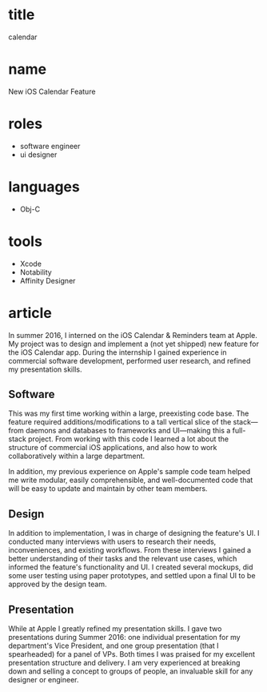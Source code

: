 # title
calendar

# name
New iOS Calendar Feature

# roles
- software engineer
- ui designer

# languages
- Obj-C

# tools
- Xcode
- Notability
- Affinity Designer

# article
In summer 2016, I interned on the iOS Calendar & Reminders team at Apple. My project was to design and implement a (not yet shipped) new feature for the iOS Calendar app. During the internship I gained experience in commercial software development, performed user research, and refined my presentation skills. 

## Software
This was my first time working within a large, preexisting code base. The feature required additions/modifications to a tall vertical slice of the stack—from daemons and databases to frameworks and UI—making this a full-stack project. From working with this code I learned a lot about the structure of commercial iOS applications, and also how to work collaboratively within a large department.

In addition, my previous experience on Apple's sample code team helped me write modular, easily comprehensible, and well-documented code that will be easy to update and maintain by other team members. 

## Design
In addition to implementation, I was in charge of designing the feature's UI. I conducted many interviews with users to research their needs, inconveniences, and existing workflows. From these interviews I gained a better understanding of their tasks and the relevant use cases, which informed the feature's functionality and UI. I created several mockups, did some user testing using paper prototypes, and settled upon a final UI to be approved by the design team. 

[TODO]: # (Explain what I learned)

## Presentation
While at Apple I greatly refined my presentation skills. I gave two presentations during Summer 2016: one individual presentation for my department's Vice President, and one group presentation (that I spearheaded) for a panel of VPs. Both times I was praised for my excellent presentation structure and delivery. I am very experienced at breaking down and selling a concept to groups of people, an invaluable skill for any designer or engineer. 